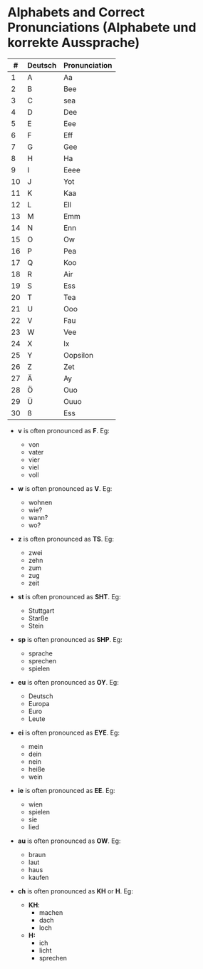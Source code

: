 # Alphabets and Correct Pronunciations (Alphabete und korrekte Aussprache)

|#|Deutsch|Pronunciation|
|---	|---	|---	|
|1|A|Aa|
|2|B|Bee|
|3|C|sea|
|4|D|Dee|
|5|E|Eee|
|6|F|Eff|
|7|G|Gee|
|8|H|Ha|
|9|I|Eeee|
|10|J|Yot|
|11|K|Kaa|
|12|L|Ell|
|13|M|Emm|
|14|N|Enn|
|15|O|Ow|
|16|P|Pea|
|17|Q|Koo|
|18|R|Air|
|19|S|Ess|
|20|T|Tea|
|21|U|Ooo|
|22|V|Fau|
|23|W|Vee|
|24|X|Ix|
|25|Y|Oopsilon|
|26|Z|Zet|
|27|Ä|Ay|
|28|Ö|Ouo|
|29|Ü|Ouuo|
|30|ß|Ess|

- **v** is often pronounced as **F**. Eg:
    - von
    - vater
    - vier
    - viel
    - voll

- **w** is often pronounced as **V**. Eg:
    - wohnen
    - wie?
    - wann?
    - wo?

- **z** is often pronounced as **TS**. Eg:
    - zwei
    - zehn
    - zum
    - zug
    - zeit

- **st** is often pronounced as **SHT**. Eg:
    - Stuttgart
    - Starße
    - Stein

- **sp** is often pronounced as **SHP**. Eg:
    - sprache
    - sprechen
    - spielen

- **eu** is often pronounced as **OY**. Eg:
    - Deutsch
    - Europa
    - Euro
    - Leute

- **ei** is often pronounced as **EYE**. Eg:
    - mein
    - dein
    - nein
    - heiße
    - wein

- **ie** is often pronounced as **EE**. Eg:
    - wien
    - spielen
    - sie
    - lied

- **au** is often pronounced as **OW**. Eg:
    - braun
    - laut
    - haus
    - kaufen

- **ch** is often pronounced as **KH** or **H**. Eg:
    - **KH**:
        - machen
        - dach
        - loch
    - **H:**
        - ich
        - licht
        - sprechen